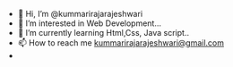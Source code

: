 - 👋 Hi, I’m @kummarirajarajeshwari
- 👀 I’m interested in Web Development...
- 🌱 I’m currently learning Html,Css, Java script..
- 📫 How to reach me kummarirajarajeshwari@gmail.com
- 
<!---
kummarirajarajeshwari/kummarirajarajeshwari is a ✨ special ✨ repository because its `README.md` (this file) appears on your GitHub profile.
You can click the Preview link to take a look at your changes.
--->

